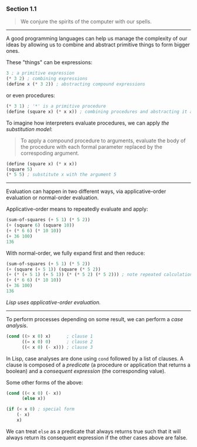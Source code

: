 ### Section 1.1

> We conjure the spirits of the computer with our spells.

---

A good programming languages can help us manage the complexity of our ideas by
allowing us to combine and abstract primitive things to form bigger ones.

These "things" can be expressions:

```scheme
3 ; a primitive expression
(* 3 2) ; combining expressions
(define x (* 3 2)) ; abstracting compound expressions
```

or even procedures:

```scheme
(* 3 1) ; '*' is a primitive procedure
(define (square x) (* x x)) ; combining procedures and abstracting it as 'square'
```

To imagine how interpreters evaluate procedures, we can apply _the substitution
model_:

> To apply a compound procedure to arguments, evaluate the body of the procedure
> with each formal parameter replaced by the correspoding argument.

```scheme
(define (square x) (* x x))
(square 5)
(* 5 5) ; substitute x with the argument 5
```

---

Evaluation can happen in two different ways, via applicative-order evaluation or
normal-order evaluation. 

Applicative-order means to repeatedly evaluate and apply:

```scheme
(sum-of-squares (+ 5 1) (* 5 2))
(+ (square 6) (square 10))
(+ (* 6 6) (* 10 10))
(+ 36 100)
136
```

With normal-order, we fully expand first and then reduce:

```scheme
(sum-of-squares (+ 5 1) (* 5 2))
(+ (square (+ 5 1)) (square (* 5 2))
(+ (* (+ 5 1) (+ 5 1)) (* (* 5 2) (* 5 2))) ; note repeated calculations (e.g. (+ 5 1))
(+ (* 6 6) (* 10 10))
(+ 36 100)
136
```

_Lisp uses applicative-order evaluation._

---

To perform processes depending on some result, we can perform a _case analysis_.

```scheme
(cond ((> x 0) x)      ; clause 1
      ((= x 0) 0)      ; clause 2
      ((< x 0) (- x))) ; clause 3
```

In Lisp, case analyses are done using `cond` followed by a list of clauses. A
clause is composed of a _predicate_ (a procedure or application that returns a
boolean) and a _consequent expression_ (the corresponding value).

Some other forms of the above:

```scheme
(cond ((< x 0) (- x))
      (else x))

(if (< x 0) ; special form
    (- x)
    x)
```

We can treat `else` as a predicate that always returns true such that it will
always return its consequent expression if the other cases above are false.

